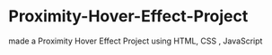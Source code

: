 # Proximity-Hover-Effect-Project
made a Proximity Hover Effect Project using HTML, CSS , JavaScript 
